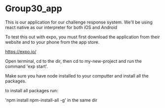 # Group30_app

This is our application for our challenge response system.
We'll be using react native as our interpreter for both iOS and Android

To test this out with expo, you must first download the application from their website and to your phone from the app store.

https://expo.io/

Open terminal, cd to the dir, then cd to my-new-project and run the command 'exp start'.

Make sure you have node installed to your computter and install all the packages. 

to install all packages run:

'npm install npm-install-all -g' in the same dir
